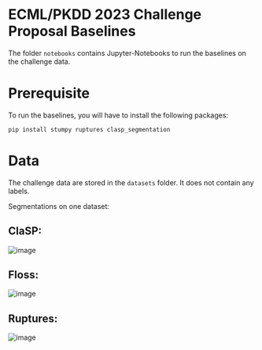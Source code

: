 # ECML/PKDD 2023 Challenge Proposal Baselines

The folder `notebooks` contains Jupyter-Notebooks to run the baselines on the challenge data.

# Prerequisite

To run the baselines, you will have to install the following packages:

`pip install stumpy ruptures clasp_segmentation`

# Data

The challenge data are stored in the `datasets` folder. It does not contain any labels.

Segmentations on one dataset:
## ClaSP:
![image](https://user-images.githubusercontent.com/7783034/220598152-54fb313d-e8a6-4a64-b018-0c5c53b9d7d0.png)

## Floss:
![image](https://user-images.githubusercontent.com/7783034/220598360-88998a08-1386-4eac-bae8-a46a8c5985c2.png)

## Ruptures:
![image](https://user-images.githubusercontent.com/7783034/220598321-9a166acf-3313-4959-a5db-f77c84583d2e.png)
